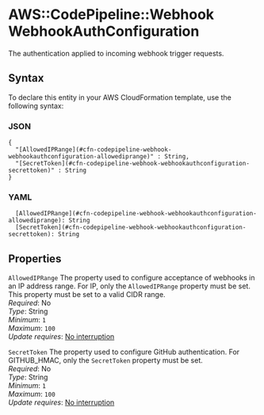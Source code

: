 # AWS::CodePipeline::Webhook WebhookAuthConfiguration<a name="aws-properties-codepipeline-webhook-webhookauthconfiguration"></a>

The authentication applied to incoming webhook trigger requests\.

## Syntax<a name="aws-properties-codepipeline-webhook-webhookauthconfiguration-syntax"></a>

To declare this entity in your AWS CloudFormation template, use the following syntax:

### JSON<a name="aws-properties-codepipeline-webhook-webhookauthconfiguration-syntax.json"></a>

```
{
  "[AllowedIPRange](#cfn-codepipeline-webhook-webhookauthconfiguration-allowediprange)" : String,
  "[SecretToken](#cfn-codepipeline-webhook-webhookauthconfiguration-secrettoken)" : String
}
```

### YAML<a name="aws-properties-codepipeline-webhook-webhookauthconfiguration-syntax.yaml"></a>

```
  [AllowedIPRange](#cfn-codepipeline-webhook-webhookauthconfiguration-allowediprange): String
  [SecretToken](#cfn-codepipeline-webhook-webhookauthconfiguration-secrettoken): String
```

## Properties<a name="aws-properties-codepipeline-webhook-webhookauthconfiguration-properties"></a>

`AllowedIPRange`  <a name="cfn-codepipeline-webhook-webhookauthconfiguration-allowediprange"></a>
The property used to configure acceptance of webhooks in an IP address range\. For IP, only the `AllowedIPRange` property must be set\. This property must be set to a valid CIDR range\.  
*Required*: No  
*Type*: String  
*Minimum*: `1`  
*Maximum*: `100`  
*Update requires*: [No interruption](https://docs.aws.amazon.com/AWSCloudFormation/latest/UserGuide/using-cfn-updating-stacks-update-behaviors.html#update-no-interrupt)

`SecretToken`  <a name="cfn-codepipeline-webhook-webhookauthconfiguration-secrettoken"></a>
The property used to configure GitHub authentication\. For GITHUB\_HMAC, only the `SecretToken` property must be set\.  
*Required*: No  
*Type*: String  
*Minimum*: `1`  
*Maximum*: `100`  
*Update requires*: [No interruption](https://docs.aws.amazon.com/AWSCloudFormation/latest/UserGuide/using-cfn-updating-stacks-update-behaviors.html#update-no-interrupt)